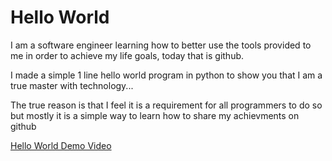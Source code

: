 # Hello World

I am a software engineer learning how to better use the tools provided to me in order to achieve my life goals, today that is github.

I made a simple 1 line hello world program in python to show you that I am a true master with technology...

The true reason is that I feel it is a requirement for all programmers to do so but mostly it is a simple way to learn how to share my achievments on github

[Hello World Demo Video](https://youtu.be/tilnAcyxO-Y)
